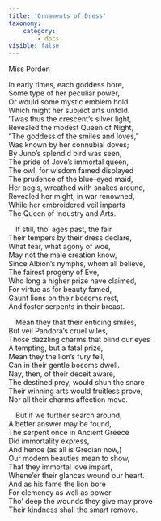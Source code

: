 ```yaml
---
title: 'Ornaments of Dress'
taxonomy:
    category:
        - docs
visible: false
---
```


<div class="author">Miss Porden</div>

In early times, each goddess bore,  
Some type of her peculiar power,  
Or would some mystic emblem hold  
Which might her subject arts unfold.  
’Twas thus the crescent’s silver light,  
Revealed the modest Queen of Night,  
“The goddess of the smiles and loves,”  
Was known by her connubial doves;  
By Juno’s splendid bird was seen,  
The pride of Jove’s immortal queen,  
The owl, for wisdom famed displayed  
The prudence of the blue-eyed maid,  
Her aegis, wreathed with snakes around,  
Revealed her might, in war renowned,  
While her embroidered veil imparts  
The Queen of Industry and Arts.  
  
&emsp;If still, tho’ ages past, the fair  
Their tempers by their dress declare,  
What fear, what agony of woe,  
May not the male creation know,  
Since Albion’s nymphs, whom all believe,  
The fairest progeny of Eve,  
Who long a higher prize have claimed,  
For virtue as for beauty famed,  
Gaunt lions on their bosoms rest,  
And foster serpents in their breast.  
  
&emsp;Mean they that their enticing smiles,  
But veil Pandora’s cruel wiles,  
Those dazzling charms that blind our eyes  
A tempting, but a fatal prize,  
Mean they the lion’s fury fell,  
Can in their gentle bosoms dwell.  
Nay, then, of their deceit aware,  
The destined prey, would shun the snare  
Their winning arts would fruitless prove,  
Nor all their charms affection move.  
  
&emsp;But if we further search around,  
A better answer may be found,  
The serpent once in Ancient Greece  
Did immortality express,  
And hence (as all is Grecian now,)  
Our modern beauties mean to show,  
That they immortal love impart,  
Whene’er their glances wound our heart.  
And as his fame the lion bore  
For clemency as well as power  
Tho’ deep the wounds they give may prove  
Their kindness shall the smart remove.  
  